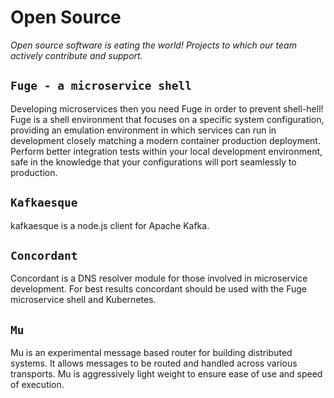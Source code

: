 
# Open Source

_Open source software is eating the world! Projects to which our team actively contribute and support._



## `Fuge - a microservice shell`
Developing microservices then you need Fuge in order to prevent shell-hell! Fuge is a shell environment that focuses on a specific system configuration, providing an emulation environment in which services can run in development closely matching a modern container production deployment. Perform better integration tests within your local development environment, safe in the knowledge that your configurations will port seamlessly to production.

## `Kafkaesque`
kafkaesque is a node.js client for Apache Kafka.

## `Concordant`
Concordant is a DNS resolver module for those involved in microservice development. For best results concordant should be used with the Fuge microservice shell and Kubernetes.

## `Mu`
Mu is an experimental message based router for building distributed systems. It allows messages to be routed and handled across various transports. Mu is aggressively light weight to ensure ease of use and speed of execution.
